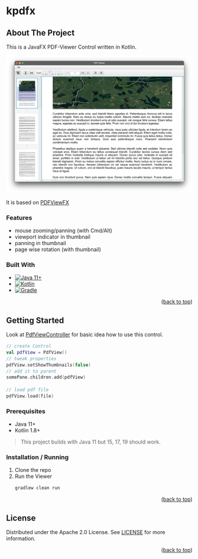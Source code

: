 <!-- Improved compatibility of back to top link: See: https://github.com/othneildrew/Best-README-Template/pull/73 -->
<a name="readme-top"></a>
# kpdfx

<!-- ABOUT THE PROJECT -->

## About The Project

This is a JavaFX PDF-Viewer Control written in Kotlin.

[![Product Name Screen Shot][product-screenshot]](https://example.com)

It is based on [PDFViewFX](https://github.com/dlsc-software-consulting-gmbh/PDFViewFX)

### Features

- mouse zooming/panning (with Cmd/Alt)
- viewport indicator in thumbnail
- panning in thumbnail
- page wise rotation (with thumbnail)

### Built With

* [![Java 11+][java.org]][java-url]
* [![Kotlin][kotlin.org]][kotlin-url]
* [![Gradle][gradle.org]][kotlin-url]

<p align="right">(<a href="#readme-top">back to top</a>)</p>

<!-- GETTING STARTED -->

## Getting Started

Look at [PdfViewController](src/main/kotlin/com/confinitum/viewer/PdfViewController.kt)
for basic idea how to use this control.

```kotlin
// create Control
val pdfView = PdfView()
// tweak properties 
pdfView.setShowThumbnails(false)
// add it to parent
somePane.children.add(pdfView)

// load pdf file
pdfView.load(file)
```

### Prerequisites

* Java 11+
* Kotlin 1.8+

> This project builds with Java 11
> but 15, 17, 19 should work.

### Installation / Running

1. Clone the repo
3. Run the Viewer
   ```sh
   gradlew clean run
   ```

<p align="right">(<a href="#readme-top">back to top</a>)</p>

<!-- LICENSE -->

## License

Distributed under the Apache 2.0 License. See [LICENSE](LICENSE) for more information.

<p align="right">(<a href="#readme-top">back to top</a>)</p>


<!-- MARKDOWN LINKS & IMAGES -->
<!-- https://www.markdownguide.org/basic-syntax/#reference-style-links -->

[kotlin.org]: https://img.shields.io/badge/Kotlin-000000?style=for-the-badge&logo=kotlin

[kotlin-url]: https://kotlinlang.org

[gradle.org]: https://img.shields.io/badge/Gradle-000000?style=for-the-badge&logo=gradle

[gradle-url]: https://gradle.org

[java.org]: https://img.shields.io/badge/JavaFX-000000?style=for-the-badge&logo=java

[java-url]: https://java.org

[license-shield]: https://img.shields.io/github/license/github_username/repo_name.svg?style=for-the-badge

[license-url]: https://github.com/github_username/repo_name/blob/master/LICENSE.txt

[product-screenshot]: doc/screenshot.png
